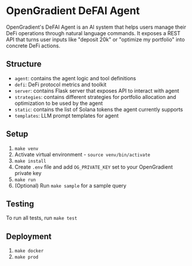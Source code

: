 # OpenGradient DeFAI Agent

OpenGradient's DeFAI Agent is an AI system that helps users manage their DeFi operations through natural language commands. It exposes a REST API that turns user inputs like "deposit 20k" or "optimize my portfolio" into concrete DeFi actions.

## Structure

- `agent`: contains the agent logic and tool definitions
- `defi`: DeFi protocol metrics and toolkit
- `server`: contains Flask server that exposes API to interact with agent
- `strategies`: contains different strategies for portfolio allocation and optimization to be used by the agent
- `static`: contains the list of Solana tokens the agent currently supports
- `templates`: LLM prompt templates for agent

## Setup

1. `make venv`
2. Activate virtual environment - `source venv/bin/activate`
3. `make install`
4. Create `.env` file and add `OG_PRIVATE_KEY` set to your OpenGradient private key
5. `make run`
6. (Optional) Run `make sample` for a sample query

## Testing

To run all tests, run `make test`

## Deployment

1. `make docker`
2. `make prod`
